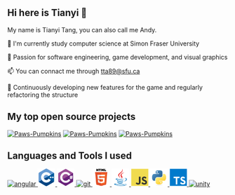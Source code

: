 ## Hi here is Tianyi 👋
My name is Tianyi Tang, you can also call me Andy. 

🔭 I'm currently study computer science at Simon Fraser University

🌱 Passion for software engineering, game development, and visual graphics

📫 You can connact me through tta89@sfu.ca

🚀 Continuously developing new features for the game and regularly refactoring the structure


## My top open source projects

<p align="left">
    <a href="https://github.com/Tianyi-Tang/Paws-Pumpkins"><img width="265" src="https://denvercoder1-github-readme-stats.vercel.app/api/pin/?username=Tianyi-Tang&repo=Paws-Pumpkins&theme=react&bg_color=1F222E&title_color=F85D7F&hide_border=true&icon_color=F8D866&show_icons=&show_description=true" alt="Paws-Pumpkins"></a>
    <a href="https://github.com/Tianyi-Tang/Fermi_Paradox"><img width="265" src="https://denvercoder1-github-readme-stats.vercel.app/api/pin/?username=Tianyi-Tang&repo=Fermi_Paradox&theme=react&bg_color=1F222E&title_color=F85D7F&hide_border=true&icon_color=F8D866&show_icons=&show_description=true" alt="Paws-Pumpkins"></a>
    <a href="https://github.com/Tianyi-Tang/Earth_from_Space"><img width="265" src="https://denvercoder1-github-readme-stats.vercel.app/api/pin/?username=Tianyi-Tang&repo=Earth_from_Space&theme=react&bg_color=1F222E&title_color=F85D7F&hide_border=true&icon_color=F8D866&show_icons=&show_description=true" alt="Paws-Pumpkins"></a>
</p>

## Languages and Tools I used

<p align="left"> <a href="https://angular.io" target="_blank" rel="noreferrer"> <img src="https://angular.io/assets/images/logos/angular/angular.svg" alt="angular" width="40" height="40"/> </a> <a href="https://www.w3schools.com/cpp/" target="_blank" rel="noreferrer"> <img src="https://raw.githubusercontent.com/devicons/devicon/master/icons/cplusplus/cplusplus-original.svg" alt="cplusplus" width="40" height="40"/> </a> <a href="https://www.w3schools.com/cs/" target="_blank" rel="noreferrer"> <img src="https://raw.githubusercontent.com/devicons/devicon/master/icons/csharp/csharp-original.svg" alt="csharp" width="40" height="40"/> </a> <a href="https://git-scm.com/" target="_blank" rel="noreferrer"> <img src="https://www.vectorlogo.zone/logos/git-scm/git-scm-icon.svg" alt="git" width="40" height="40"/> </a> <a href="https://www.w3.org/html/" target="_blank" rel="noreferrer"> <img src="https://raw.githubusercontent.com/devicons/devicon/master/icons/html5/html5-original-wordmark.svg" alt="html5" width="40" height="40"/> </a> <a href="https://www.java.com" target="_blank" rel="noreferrer"> <img src="https://raw.githubusercontent.com/devicons/devicon/master/icons/java/java-original.svg" alt="java" width="40" height="40"/> </a> <a href="https://developer.mozilla.org/en-US/docs/Web/JavaScript" target="_blank" rel="noreferrer"> <img src="https://raw.githubusercontent.com/devicons/devicon/master/icons/javascript/javascript-original.svg" alt="javascript" width="40" height="40"/> </a> <a href="https://www.python.org" target="_blank" rel="noreferrer"> <img src="https://raw.githubusercontent.com/devicons/devicon/master/icons/python/python-original.svg" alt="python" width="40" height="40"/> </a> <a href="https://www.typescriptlang.org/" target="_blank" rel="noreferrer"> <img src="https://raw.githubusercontent.com/devicons/devicon/master/icons/typescript/typescript-original.svg" alt="typescript" width="40" height="40"/> </a> <a href="https://unity.com/" target="_blank" rel="noreferrer"> <img src="https://www.vectorlogo.zone/logos/unity3d/unity3d-icon.svg" alt="unity" width="40" height="40"/> </a> </p>

